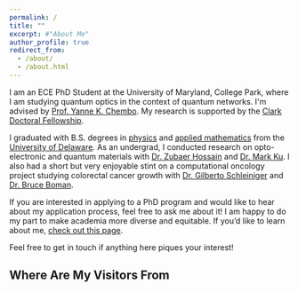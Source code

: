 ```yaml
---
permalink: /
title: ""
excerpt: #"About Me"
author_profile: true
redirect_from: 
  - /about/
  - /about.html
---
```


I am an ECE PhD Student at the University of Maryland, College Park, where I am studying quantum optics in the context of quantum networks. I'm advised by [Prof. Yanne K. Chembo](https://ece.umd.edu/clark/faculty/1031/Yanne-Chembo). My research is supported by the [Clark Doctoral Fellowship](https://eng.umd.edu/clark-doctoral-fellows).

I graduated with B.S. degrees in [physics](https://web.physics.udel.edu/) and [applied mathematics](https://www.mathsci.udel.edu/) from the [University of Delaware](https://www.udel.edu/). As an undergrad, I conducted research on opto-electronic and quantum materials with [Dr. Zubaer Hossain](http://www.mdzubaerhossain.com/) and [Dr. Mark Ku](https://www.mkulab.com/). I also had a short but very enjoyable stint on a computational oncology project studying colorectal cancer growth with [Dr. Gilberto Schleiniger](https://sites.udel.edu/schleini/research-interests/) and [Dr. Bruce Boman](https://christianacare.org/people/bruce-m-boman-md/).

If you are interested in applying to a PhD program and would like to hear about my application process, feel free to ask me about it! I am happy to do my part to make academia more diverse and equitable. If you’d like to learn about me, [check out this page](https://mmayako.github.io/fun/). 

Feel free to get in touch if anything here piques your interest! 


Where Are My Visitors From
------
<script type="text/javascript" id="clustrmaps" src="//clustrmaps.com/map_v2.js?d=ggYrLceAjG68Ukni3raNIiDDvZeUXRgNtdQo3wvCgYU&cl=ffffff&w=a"></script>

